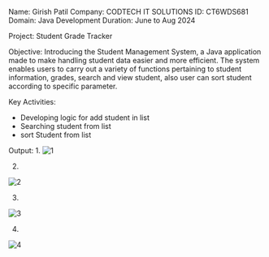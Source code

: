 Name: Girish Patil
Company: CODTECH IT SOLUTIONS
ID: CT6WDS681
Domain: Java Development
Duration: June to Aug 2024

Project: Student Grade Tracker

Objective:
Introducing the Student Management System, a Java application made to make handling student data easier and more efficient. The system enables users to carry out a variety of functions pertaining to student information, grades, search and view student, also user can sort student according to specific parameter.

Key Activities:
- Developing logic for add student in list
- Searching student from list
- sort Student from list


Output:
1.
![1](https://github.com/iampatil123/CodTech-Tasks/assets/104752738/8417b906-7746-4557-8fef-a7588d73d06e)

2.
![2](https://github.com/iampatil123/CodTech-Tasks/assets/104752738/539e64e9-3f91-49cf-993b-ff0f55029dae)

3.
![3](https://github.com/iampatil123/CodTech-Tasks/assets/104752738/a05ec999-6861-4993-bd1e-8751f4894135)

4.
![4](https://github.com/iampatil123/CodTech-Tasks/assets/104752738/5544cdc1-a223-4981-ae21-8715f892ae0d)
